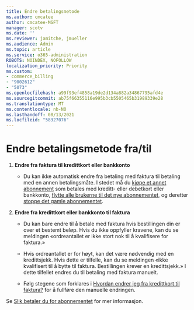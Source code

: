 ```yaml
---
title: Endre betalingsmetode
ms.author: cmcatee
author: cmcatee-MSFT
manager: scotv
ms.date: ''
ms.reviewer: jamitche, jmueller
ms.audience: Admin
ms.topic: article
ms.service: o365-administration
ROBOTS: NOINDEX, NOFOLLOW
localization_priority: Priority
ms.custom:
- commerce_billing
- "9002612"
- "5073"
ms.openlocfilehash: a99f93ef4858a19de2d134a882a34867795afd4e
ms.sourcegitcommit: ab75f66355116e995b3cb5505465b31989339e28
ms.translationtype: MT
ms.contentlocale: nb-NO
ms.lasthandoff: 08/13/2021
ms.locfileid: "58327076"
---
```

# <a name="change-payment-method-fromto"></a>Endre betalingsmetode fra/til

1. **Endre fra faktura til kredittkort eller bankkonto**

    - Du kan ikke automatisk endre fra betaling med faktura til betaling med en annen betalingsmåte. I stedet må du [kjøpe et annet abonnement](https://docs.microsoft.com/microsoft-365/commerce/try-or-buy-microsoft-365#buy-a-different-subscription) som betales med kreditt- eller debetkort eller bankkonto, [flytte alle brukerne til det nye abonnementet](https://docs.microsoft.com/microsoft-365/commerce/subscriptions/move-users-different-subscription), og deretter [stoppe det gamle abonnementet](https://docs.microsoft.com/microsoft-365/commerce/subscriptions/cancel-your-subscription).

2. **Endre fra kredittkort eller bankkonto til faktura**

    - Du kan bare endre til å betale med faktura hvis bestillingen din er over et bestemt beløp. Hvis du ikke oppfyller kravene, kan du se meldingen «ordreantallet er ikke stort nok til å kvalifisere for faktura.»

    - Hvis ordreantallet er for høyt, kan det være nødvendig med en kredittsjekk. Hvis dette er tilfelle, kan du se meldingen «ikke kvalifisert til å bytte til faktura. Bestillingen krever en kredittsjekk.» I dette tilfellet endres du til betaling med faktura manuelt.

    - Følg stegene som forklares i [Hvordan endrer jeg fra kredittkort til faktura?](how-do-i-change-from-credit-card-payments-to-invoice.md) for å fullføre den manuelle endringen.

Se [Slik betaler du for abonnementet](https://docs.microsoft.com/microsoft-365/commerce/billing-and-payments/pay-for-your-subscription) for mer informasjon.
